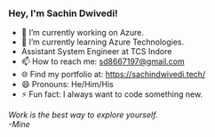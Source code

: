 ### Hey, I'm Sachin Dwivedi!


- 🔭 I’m currently working on Azure.
- 🌱 I’m currently learning Azure Technologies.
- Assistant System Engineer at TCS Indore 
- 📫 How to reach me: sd8667197@gmail.com
- 🌐 Find my portfolio at: https://sachindwivedi.tech/
- 😄 Pronouns: He/Him/His
- ⚡ Fun fact: I always want to code something new.

<em date="19/12/2021">Work is the best way to explore yourself.</br>-Mine</em>
